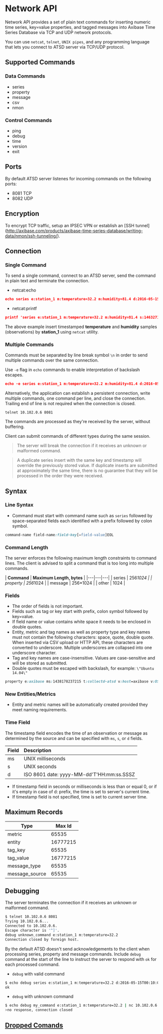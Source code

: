 # Network API

Network API provides a set of plain text commands for inserting numeric time series, key=value properties, and tagged messages into Axibase Time Series Database via TCP and UDP network protocols.

You can use `netcat`, `telnet`, `UNIX pipes`, and any programming language that lets you connect to ATSD server via TCP/UDP protocol.

## Supported Commands

### Data Commands

* series
* property
* message
* csv
* nmon

### Control Commands

* ping
* debug
* time
* version
* exit

## Ports

By default ATSD server listenes for incoming commands on the following ports:

* 8081 TCP
* 8082 UDP

## Encryption

To encrypt TCP traffic, setup an IPSEC VPN or establish an [SSH tunnel] (http://axibase.com/products/axibase-time-series-database/writing-data/nmon/ssh-tunneling/).

## Connection

### Single Command

To send a single command, connect to an ATSD server, send the command in plain text and terminate the connection.

* netcat:echo

```json
echo series e:station_1 m:temperature=32.2 m:humidity=81.4 d:2016-05-15T00:10:00Z | nc 10.102.0.6 8081
```

* netcat:printf

```json
printf 'series e:station_1 m:temperature=32.2 m:humidity=81.4 s:1463271035' | nc 10.102.0.6 8081
```

The above example insert timestamped **temperature** and **humidity** samples (observations) by **station_1** using `netcat` utility.

### Multiple Commands

Commands must be separated by line break symbol `\n` in order to send multiple commands over the same connection.

Use `-e` flag in `echo` commands to enable interpretation of backslash escapes.

```json
echo -e series e:station_1 m:temperature=32.2 m:humidity=81.4 d:2016-05-15T00:10:00Z\\nseries e:station_1 m:temperature=32.1 m:humidity=82.4 d:2016-05-15T00:25:00Z | nc 10.102.0.6 8081
```

Alternatively, the application can establish a persistent connection, write multiple commands, one command per line, and close the connection. Trailing end of line is not required when the connection is closed.

```
telnet 10.102.0.6 8081
```

The commands are processed as they're received by the server, without buffering.

Client can submit commands of different types during the same session.

> The server will break the connection if it receives an unknown or malformed command.

> A duplicate series insert with the same key and timestamp will override the previously stored value. If duplicate inserts are submitted at approximately the same time, there is no guarantee that they will be processed in the order they were received.



## Syntax

### Line Syntax

* Command must start with command name such as `series` followed by space-separated fields each identified with a prefix followed by colon symbol.

```css
command-name field-name:field-key[=field-value]EOL
```

### Command Length

The server enforces the following maximum length constraints to command lines. 
The client is advised to split a command that is too long into multiple commands.

| **Command** | **Maximum Length, bytes** |
|---|---|---|
| series | 256*1024  |
| property | 256*1024  |
| message  | 256*1024  |
| other | 1024  |

### Fields

* The order of fields is not important.
* Fields such as tag or key start with prefix, colon symbol followed by key=value.
* If field name or value contains white space it needs to be enclosed in double quotes.
* Entity, metric and tag names as well as property type and key names must not contain the following characters: space, quote, double quote. When inserted via CSV upload or HTTP API, these characters are converted to underscore. Multiple underscores are collapsed into one underscore character.
* Tag and key names are case-insensitive. Values are case-sensitive and will be stored as submitted.
* Double quotes must be escaped with backslash, for example: `\"Ubuntu 14.04\"`

```css
property e:axibase ms:1438178237215 t:collectd-atsd v:host=axibase v:OS_Version=\"Ubuntu 14.04\"
```

### New Entities/Metrics

* Entity and metric names will be automatically created provided they meet naming requirements.

### Time Field

The timestamp field encodes the time of an observation or message as determined by the source and can be specified with `ms`, `s`, or `d` fields.

|**Field**|**Description**|
|---|:---|
|ms|UNIX milliseconds|
|s|UNIX seconds|
|d|ISO 8601 date: yyyy-MM-dd'T'HH:mm:ss.SSSZ |

* If timestamp field in seconds or milliseconds is less than or equal 0, or if it's empty in case of d: prefix, the time is set to server's current time.
* If timestamp field is not specified, time is set to current server time.

## Maximum Records

|Type| Max Id|
|-------|---------|
|metric| 65535|
|entity| 16777215|
|tag_key| 65535|
|tag_value| 16777215|
|message_type| 65535|
|message_source| 65535|

## Debugging

The server terminates the connection if it receives an unknown or malformed command.

```sh
$ telnet 10.102.0.6 8081
Trying 10.102.0.6...
Connected to 10.102.0.6.
Escape character is '^]'.
debug unknown_command e:station_1 m:temperature=32.2
Connection closed by foreign host.
```

By the default ATSD doesn't send acknowledgements to the client when processing series, property and message commands.
Include `debug` command at the start of the line to instruct the server to respond with `ok` for each processed command.

* `debug` with valid command

```sh
$ echo debug series e:station_1 m:temperature=32.2 d:2016-05-15T00:10:00Z | nc 10.102.0.6 8081
ok
```

* `debug` with unknown command

```sh
$ echo debug my_command e:station_1 m:temperature=32.2 | nc 10.102.0.6 8081
>no response, connection closed
```

## [Dropped Comands](https://github.com/axibase/atsd-docs/blob/master/api/network/dropped-commands.md)

